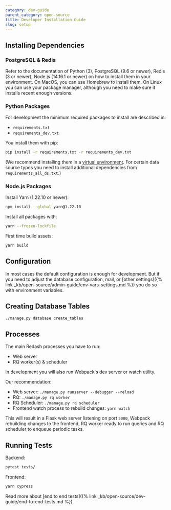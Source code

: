 ```yaml
---
category: dev-guide
parent_category: open-source
title: Developer Installation Guide
slug: setup
---
```


## Installing Dependencies

### PostgreSQL & Redis

Refer to the documentation of Python (3), PostgreSQL (9.6 or newer), Redis (3 or
newer), Node.js (14.16.1 or newer) on how to install them in your environment.
On MacOS, you can use Homebrew to install them. On Linux you can use your
package manager, although you need to make sure it installs recent enough
versions.

### Python Packages

For development the minimum required packages to install are described in:

- `requirements.txt`
- `requirements_dev.txt`

You install them with pip:

```bash
pip install -r requirements.txt -r requirements_dev.txt
```

(We recommend installing them in a
[virtual environment](https://docs.python.org/3.7/tutorial/venv.html). For
certain data source types you need to install additional dependencies from
`requirements_all_ds.txt`.)

### Node.js Packages

Install Yarn (1.22.10 or newer):

```bash
npm install --global yarn@1.22.10
```

Install all packages with:

```bash
yarn --frozen-lockfile
```

First time build assets:

```bash
yarn build
```

## Configuration

In most cases the default configuration is enough for development. But if you
need to adjust the database configuration, mail, or [other
settings]({% link _kb/open-source/admin-guide/env-vars-settings.md %}) you do so
with environment variables.

## Creating Database Tables

```bash
./manage.py database create_tables
```

## Processes

The main Redash processes you have to run:

- Web server
- RQ worker(s) & scheduler

In development you will also run Webpack's dev server or watch utility.

Our recommendation:

- Web server: `./manage.py runserver --debugger --reload`
- RQ: `./manage.py rq worker`
- RQ Scheduler: `./manage.py rq scheduler`
- Frontend watch process to rebuild changes: `yarn watch`

This will result in a Flask web server listening on port `5000`, Webpack
rebuilding changes to the frontend, RQ worker ready to run queries and RQ
scheduler to enqueue periodic tasks.

## Running Tests

Backend:

```bash
pytest tests/
```

Frontend:

```bash
yarn cypress
```

Read more about [end to end
tests]({% link _kb/open-source/dev-guide/end-to-end-tests.md %}).
